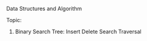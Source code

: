 Data Structures and Algorithm

Topic:
1) Binary Search Tree:
    Insert
    Delete
    Search
    Traversal
